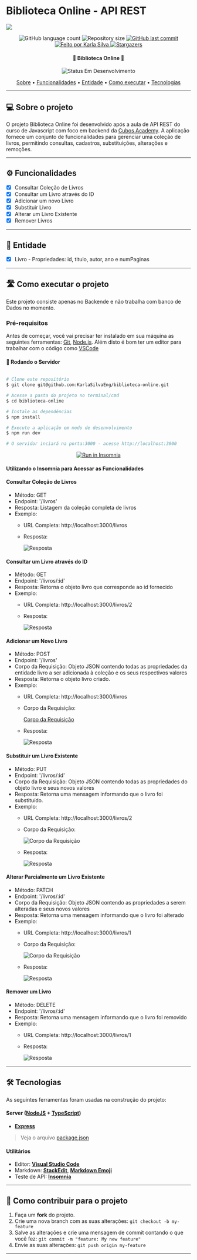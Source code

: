 # Biblioteca Online - API REST
![](https://i.imgur.com/xG74tOh.png)

<p align="center">
  <img alt="GitHub language count" src="https://img.shields.io/github/languages/count/KarlaSilvaEng/biblioteca-online?color=%2304D361">

  <img alt="Repository size" src="https://img.shields.io/github/repo-size/KarlaSilvaEng/biblioteca-online">
  
  <a href="https://github.com/KarlaSilvaEng/biblioteca-online/commits/main">
    <img alt="GitHub last commit" src="https://img.shields.io/github/last-commit/KarlaSilvaEng/biblioteca-online">
  </a>
  
  <!-- <img alt="License" src="https://img.shields.io/badge/license-MIT-brightgreen"> -->
  
   <a href="https://cubos.academy/">
    <img alt="Feito por Karla Silva" src="https://img.shields.io/badge/feito-por%20Karla%20Silva-D818A5">
   </a>
   
   <a href="https://github.com/cubos-academy/academy-template-readme-projects/stargazers">
    <img alt="Stargazers" src="https://img.shields.io/github/stars/cubos-academy/academy-template-readme-projects?style=social">
  </a>
   
<h4 align="center"> 
	🚧 Biblioteca Online 🚧
</h4>

<p align="center">
	<img alt="Status Em Desenvolvimento" src="https://img.shields.io/badge/STATUS-CONCLUÍDO-green">
</p>

<p align="center">
 <a href="#-sobre-o-projeto">Sobre</a> •
 <a href="#-funcionalidades">Funcionalidades</a> •
<a href="#-entidade">Entidade</a> • 
 <a href="#-como-executar-o-projeto">Como executar</a> • 
 <a href="#-tecnologias">Tecnologias</a>
</p>

---
## 💻 Sobre o projeto

O projeto Biblioteca Online foi desenvolvido após a aula de API REST do curso de Javascript com foco em backend da [Cubos Academy](https://cubos.academy/). A aplicação fornece um conjunto de funcionalidades para gerenciar uma coleção de livros, permitindo consultas, cadastros, substituições, alterações e remoções.

---
## ⚙ Funcionalidades

- [x] Consultar Coleção de Livros
- [x] Consultar um Livro através do ID
- [x] Adicionar um novo Livro
- [x] Substituir Livro
- [x] Alterar um Livro Existente
- [x] Remover Livros

---
## 📘 Entidade
- [x] Livro 
      - Propriedades: id, titulo, autor, ano e numPaginas

---
## 🛣 Como executar o projeto

Este projeto consiste apenas no Backende e não trabalha com banco de Dados no momento.

### Pré-requisitos

Antes de começar, você vai precisar ter instalado em sua máquina as seguintes ferramentas:
[Git](https://git-scm.com), [Node.js](https://nodejs.org/en/). 
Além disto é bom ter um editor para trabalhar com o código como [VSCode](https://code.visualstudio.com/)

#### 🎲 Rodando o Servidor

```bash

# Clone este repositório
$ git clone git@github.com:KarlaSilvaEng/biblioteca-online.git

# Acesse a pasta do projeto no terminal/cmd
$ cd biblioteca-online

# Instale as dependências
$ npm install

# Execute a aplicação em modo de desenvolvimento
$ npm run dev

# O servidor inciará na porta:3000 - acesse http://localhost:3000

```
<p align="center">
  <a href="https://github.com/KarlaSilvaEng/biblioteca-online" target="_blank"><img src="https://insomnia.rest/images/run.svg" alt="Run in Insomnia"></a>
</p>

#### Utilizando o Insomnia para Acessar as Funcionalidades
#### Consultar Coleção de Livros
- Método: GET
- Endpoint: '/livros'
- Resposta: Listagem da coleção completa de livros
- Exemplo:
  - URL Completa: http://localhost:3000/livros
  - Resposta:
    
    ![Resposta](assets/GET%20-%20Listar%20Livros%20-%20Resposta.png)
    
#### Consultar um Livro através do ID
- Método: GET
- Endpoint: '/livros/:id'
- Resposta: Retorna o objeto livro que corresponde ao id fornecido
- Exemplo:
  - URL Completa: http://localhost:3000/livros/2
  - Resposta:
    
    ![Resposta](assets/GET%20-%20Consultar%20Livro%20por%20ID%20-%20Resposta.png)
 
#### Adicionar um Novo Livro
- Método: POST
- Endpoint: '/livros'
- Corpo da Requisição: Objeto JSON contendo todas as propriedades da entidade livro a ser adicionada à coleção e os seus respectivos valores
- Resposta: Retorna o objeto livro criado.
- Exemplo:
  - URL Completa: http://localhost:3000/livros
  - Corpo da Requisição:
    
    [Corpo da Requisição](assets/POST%20-%20Adicionar%20Livro%20-%20Corpo%20da%20Requisição.png)
  - Resposta:
    
    ![Resposta](assets/POST%20-%20Adicionar%20Livro%20-%20Resposta.png)
 
#### Substituir um Livro Existente
- Método: PUT
- Endpoint: '/livros/:id'
- Corpo da Requisição: Objeto JSON contendo todas as propriedades do objeto livro e seus novos valores
- Resposta: Retorna uma mensagem informando que o livro foi substituído.
- Exemplo:
  - URL Completa: http://localhost:3000/livros/2
  - Corpo da Requisição:
    
    ![Corpo da Requisição](assets/PUT%20-%20Substituir%20Livro%20-%20Corpo%20da%20Requisição.png)
  - Resposta:
    
    ![Resposta](assets/PUT%20-%20Substituir%20Livro%20-%20Resposta.png)

#### Alterar Parcialmente um Livro Existente
- Método: PATCH
- Endpoint: '/livros/:id'
- Corpo da Requisição: Objeto JSON contendo as propriedades a serem alteradas e seus novos valores
- Resposta: Retorna uma mensagem informando que o livro foi alterado
- Exemplo:
  - URL Completa: http://localhost:3000/livros/1
  - Corpo da Requisição:
    
    ![Corpo da Requisição](assets/PATCH%20-%20Alterar%20Livro%20-%20Corpo%20da%20Requisição.png)
  - Resposta:
    
    ![Resposta](assets/PATCH%20-%20Alterar%20Livro%20-%20Resposta.png)

#### Remover um Livro
- Método: DELETE
- Endpoint: '/livros/:id'
- Resposta: Retorna uma mensagem informando que o livro foi removido
- Exemplo:
  - URL Completa: http://localhost:3000/livros/1
  - Resposta:
    
    ![Resposta](assets/DELETE%20-%20Remover%20Livro%20-%20Resposta.png)

---
## 🛠 Tecnologias

As seguintes ferramentas foram usadas na construção do projeto:

#### [](https://github.com/KarlaSilvaEng/biblioteca-online#server-nodejs--typescript)**Server**  ([NodeJS](https://nodejs.org/en/)  +  [TypeScript](https://www.typescriptlang.org/))

-   **[Express](https://expressjs.com/)**

> Veja o arquivo  [package.json](https://github.com/KarlaSilvaEng/biblioteca-online/blob/master/package.json)

#### [](https://github.com/cubos-academy/academy-template-readme-projects#utilit%C3%A1rios)**Utilitários**

-   Editor:  **[Visual Studio Code](https://code.visualstudio.com/)** 
-   Markdown:  **[StackEdit](https://stackedit.io/)**,  **[Markdown Emoji](https://gist.github.com/rxaviers/7360908)**
-   Teste de API:  **[Insomnia](https://insomnia.rest/)**
---

## 💪 Como contribuir para o projeto

1. Faça um **fork** do projeto.
2. Crie uma nova branch com as suas alterações: `git checkout -b my-feature`
3. Salve as alterações e crie uma mensagem de commit contando o que você fez: `git commit -m "feature: My new feature"`
4. Envie as suas alterações: `git push origin my-feature`

---


